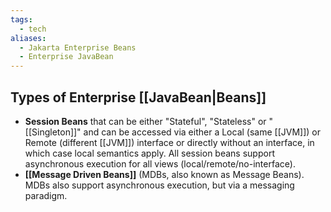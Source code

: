 ```yaml
---
tags:
  - tech
aliases:
  - Jakarta Enterprise Beans
  - Enterprise JavaBean
---
```



## Types of Enterprise [[JavaBean|Beans]]

- **Session Beans** that can be either "Stateful", "Stateless" or "[[Singleton]]" and can be accessed via either a Local (same [[JVM]]) or Remote (different [[JVM]]) interface or directly without an interface, in which case local semantics apply. All session beans support asynchronous execution for all views (local/remote/no-interface).
- **[[Message Driven Beans]]** (MDBs, also known as Message Beans). MDBs also support asynchronous execution, but via a messaging paradigm.